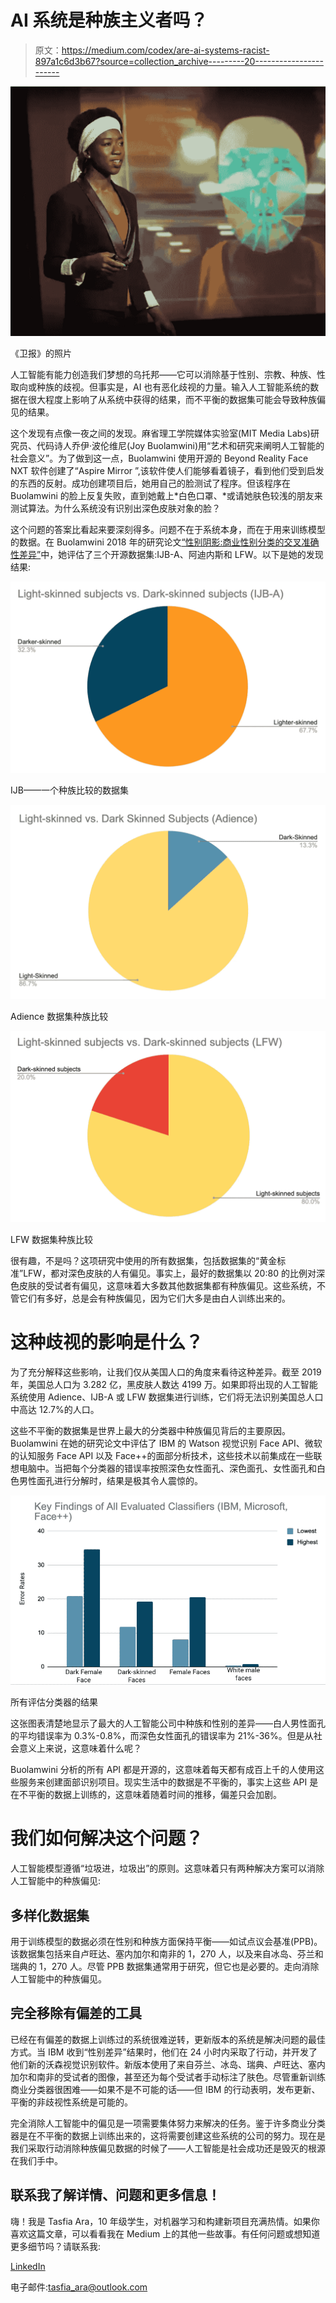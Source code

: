 # AI 系统是种族主义者吗？

> 原文：<https://medium.com/codex/are-ai-systems-racist-897a1c6d3b67?source=collection_archive---------20----------------------->

![](img/963059bccca1487fe9ec0cc6f35da36c.png)

《卫报》的照片

人工智能有能力创造我们梦想的乌托邦——它可以消除基于性别、宗教、种族、性取向或种族的歧视。但事实是，AI 也有恶化歧视的力量。输入人工智能系统的数据在很大程度上影响了从系统中获得的结果，而不平衡的数据集可能会导致种族偏见的结果。

这个发现有点像一夜之间的发现。麻省理工学院媒体实验室(MIT Media Labs)研究员、代码诗人乔伊·波伦维尼(Joy Buolamwini)用“艺术和研究来阐明人工智能的社会意义”。为了做到这一点，Buolamwini 使用开源的 Beyond Reality Face NXT 软件创建了“Aspire Mirror ”,该软件使人们能够看着镜子，看到他们受到启发的东西的反射。成功创建项目后，她用自己的脸测试了程序。但该程序在 Buolamwini 的脸上反复失败，直到她戴上*白色口罩、*或请她肤色较浅的朋友来测试算法。为什么系统没有识别出深色皮肤对象的脸？

这个问题的答案比看起来要深刻得多。问题不在于系统本身，而在于用来训练模型的数据。在 Buolamwini 2018 年的研究论文[“性别阴影:商业性别分类的交叉准确性差异”](https://proceedings.mlr.press/v81/buolamwini18a/buolamwini18a.pdf)中，她评估了三个开源数据集:IJB-A、阿迪内斯和 LFW。以下是她的发现结果:

![](img/485d3368a89e08b6bf54538bdbd3ba7c.png)

IJB——一个种族比较的数据集

![](img/78204e33f0621e7600c0a294c44ff913.png)

Adience 数据集种族比较

![](img/292b85fe6d270fc738f940fac05f1e59.png)

LFW 数据集种族比较

很有趣，不是吗？这项研究中使用的所有数据集，包括数据集的“黄金标准”LFW，都对深色皮肤的人有偏见。事实上，最好的数据集以 20:80 的比例对深色皮肤的受试者有偏见，这意味着大多数其他数据集都有种族偏见。这些系统，不管它们有多好，总是会有种族偏见，因为它们大多是由白人训练出来的。

# 这种歧视的影响是什么？

为了充分解释这些影响，让我们仅从美国人口的角度来看待这种差异。截至 2019 年，美国总人口为 3.282 亿，黑皮肤人数达 4199 万。如果即将出现的人工智能系统使用 Adience、IJB-A 或 LFW 数据集进行训练，它们将无法识别美国总人口中高达 12.7%的人口。

这些不平衡的数据集是世界上最大的分类器中种族偏见背后的主要原因。Buolamwini 在她的研究论文中评估了 IBM 的 Watson 视觉识别 Face API、微软的认知服务 Face API 以及 Face++的面部分析技术，这些技术以前集成在一些联想电脑中。当把每个分类器的错误率按照深色女性面孔、深色面孔、女性面孔和白色男性面孔进行分解时，结果是极其令人震惊的。

![](img/8d4b2e3f71acc7af0e2219594bf0f9da.png)

所有评估分类器的结果

这张图表清楚地显示了最大的人工智能公司中种族和性别的差异——白人男性面孔的平均错误率为 0.3%-0.8%，而深色女性面孔的错误率为 21%-36%。但是从社会意义上来说，这意味着什么呢？

Buolamwini 分析的所有 API 都是开源的，这意味着每天都有成百上千的人使用这些服务来创建面部识别项目。现实生活中的数据是不平衡的，事实上这些 API 是在不平衡的数据上训练的，这意味着随着时间的推移，偏差只会加剧。

# 我们如何解决这个问题？

人工智能模型遵循“垃圾进，垃圾出”的原则。这意味着只有两种解决方案可以消除人工智能中的种族偏见:

## 多样化数据集

用于训练模型的数据必须在性别和种族方面保持平衡——如试点议会基准(PPB)。该数据集包括来自卢旺达、塞内加尔和南非的 1，270 人，以及来自冰岛、芬兰和瑞典的 1，270 人。尽管 PPB 数据集通常用于研究，但它也是必要的。走向消除人工智能中的种族偏见。

## 完全移除有偏差的工具

已经在有偏差的数据上训练过的系统很难逆转，更新版本的系统是解决问题的最佳方式。当 IBM 收到“性别差异”结果时，他们在 24 小时内采取了行动，并开发了他们新的沃森视觉识别软件。新版本使用了来自芬兰、冰岛、瑞典、卢旺达、塞内加尔和南非的受试者的图像，甚至还为每个受试者手动标注了肤色。尽管重新训练商业分类器很困难——如果不是不可能的话——但 IBM 的行动表明，发布更新、平衡的非歧视性系统是可能的。

完全消除人工智能中的偏见是一项需要集体努力来解决的任务。鉴于许多商业分类器是在不平衡的数据上训练出来的，这将需要创建这些系统的公司的努力。现在是我们采取行动消除种族偏见数据的时候了——人工智能是社会成功还是毁灭的根源在我们手中。

## 联系我了解详情、问题和更多信息！

嗨！我是 Tasfia Ara，10 年级学生，对机器学习和构建新项目充满热情。如果你喜欢这篇文章，可以看看我在 Medium 上的其他一些故事。有任何问题或想知道更多细节吗？请联系我:

[LinkedIn](https://www.linkedin.com/in/tasfia-ara/)

电子邮件:tasfia_ara@outlook.com